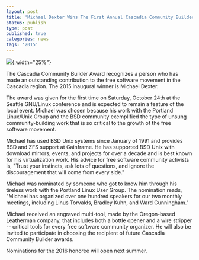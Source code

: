 ```yaml
---
layout: post
title: 'Michael Dexter Wins The First Annual Cascadia Community Builder Award'
status: publish
type: post
published: true
categories: news
tags: '2015'
---
```


![](/img/posts/MichaelDexter.jpg){:width="25%"}

The Cascadia Community Builder Award recognizes a person who has made an
outstanding contribution to the free software movement in the Cascadia region.
The 2015 inaugural winner is Michael Dexter.

The award was given for the first time on Saturday, October 24th at the Seattle
GNU/Linux conference and is expected to remain a feature of the local event.
Michael was chosen because his work with the Portland Linux/Unix Group and the
BSD community exemplified the type of unsung community-building work that is so
critical to the growth of the free software movement.

Michael has used BSD Unix systems since January of 1991 and provides BSD and
ZFS support at Gainframe. He has supported BSD Unix with download mirrors,
events, and projects for over a decade and is best known for his virtualization
work. His advice for free software community activists is, "Trust your
instincts, ask lots of questions, and ignore the discouragement that will come
from every side."

Michael was nominated by someone who got to know him through his tireless work
with the Portland Linux User Group. The nomination reads, "Michael has
organized over one hundred speakers for our two monthly meetings, including
Linus Torvalds, Bradley Kuhn, and Ward Cunningham."

Michael received an engraved
multi-tool, made by the Oregon-based Leatherman company, that includes both a
bottle opener and a wire stripper -- critical tools for every free software
community organizer. He will also be invited to participate in choosing
the recipient of future Cascadia Community Builder awards.

Nominations for the 2016 honoree will open next summer.
